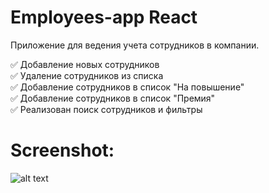 # Employees-app React  
Приложение для ведения учета сотрудников в компании.  

:white_check_mark: Добавление новых сотрудников  
:white_check_mark: Удаление сотрудников из списка  
:white_check_mark: Добавление сотрудников в список "На повышение"  
:white_check_mark: Добавление сотрудников в список "Премия"  
:white_check_mark: Реализован поиск сотрудников и фильтры  
  
# Screenshot:        
![alt text](screenshots/img1.png "Screenshot")       

 

